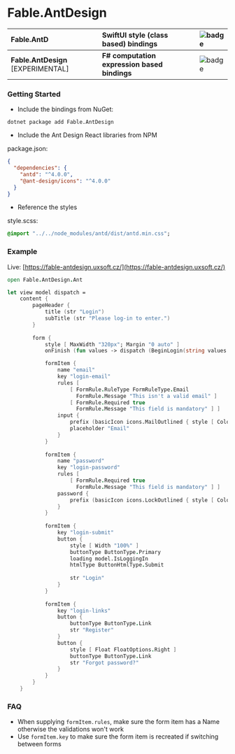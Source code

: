 # Fable.AntDesign

| __Fable.AntD__ | __SwiftUI style (class based) bindings__ | <img src="https://buildstats.info/nuget/Fable.AntD" alt="badge"/> |
| :--- | :--- | :--- |
| __Fable.AntDesign__ [EXPERIMENTAL]  | __F# computation expression based bindings__ | <img src="https://buildstats.info/nuget/Fable.AntDesign" alt="badge"/>  |


### Getting Started

- Include the bindings from NuGet:


`dotnet package add Fable.AntDesign`

- Include the Ant Design React libraries from NPM

package.json:
```json
{
  "dependencies": {
    "antd": "^4.0.0",
    "@ant-design/icons": "^4.0.0"
  }
}
```
- Reference the styles

style.scss:
```sass
@import "../../node_modules/antd/dist/antd.min.css";
```

### Example 

Live: [https://fable-antdesign.uxsoft.cz/](https://fable-antdesign.uxsoft.cz/)

```fsharp
open Fable.AntDesign.Ant

let view model dispatch =
    content {
        pageHeader {
            title (str "Login")
            subTitle (str "Please log-in to enter.")
        }
        
        form {
            style [ MaxWidth "320px"; Margin "0 auto" ]
            onFinish (fun values -> dispatch (BeginLogin(string values.["username"], string values.["password"])))

            formItem {
                name "email"
                key "login-email"
                rules [
                    [ FormRule.RuleType FormRuleType.Email 
                      FormRule.Message "This isn't a valid email" ]
                    [ FormRule.Required true
                      FormRule.Message "This field is mandatory" ] ]
                input {
                    prefix (basicIcon icons.MailOutlined { style [ Color "lightgray" ] })
                    placeholder "Email"
                }
            }
            
            formItem {
                name "password"
                key "login-password"
                rules [
                    [ FormRule.Required true
                      FormRule.Message "This field is mandatory" ] ]
                password {
                    prefix (basicIcon icons.LockOutlined { style [ Color "lightgray" ] })
                }
            }
            
            formItem {
                key "login-submit"
                button {
                    style [ Width "100%" ]
                    buttonType ButtonType.Primary
                    loading model.IsLoggingIn
                    htmlType ButtonHtmlType.Submit 
                    
                    str "Login"
                }
            }
            
            formItem {
                key "login-links"
                button {
                    buttonType ButtonType.Link
                    str "Register"
                }
                button {
                    style [ Float FloatOptions.Right ]
                    buttonType ButtonType.Link
                    str "Forgot password?"
                }
            }
        }
    }
```

### FAQ
- When supplying `formItem.rules`, make sure the form item has a Name otherwise the validations won't work
- Use `formItem.key` to make sure the form item is recreated if switching between forms
